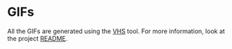 # GIFs

All the GIFs are generated using the
[VHS](https://github.com/charmbracelet/vhs) tool. For more information, look
at the project [README](https://github.com/charmbracelet/vhs#readme).
